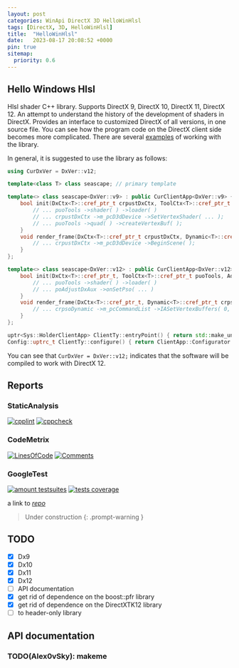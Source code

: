 ```yaml
---
layout: post
categories: WinApi DirectX 3D HelloWinHlsl
tags: [DirectX, 3D, HelloWinHlsl]
title:  "HelloWinHlsl"
date:   2023-08-17 20:08:52 +0000
pin: true
sitemap:
  priority: 0.6
---
```


## Hello Windows Hlsl
Hlsl shader C++ library. Supports DirectX 9, DirectX 10, DirectX 11, DirectX 12. 
An attempt to understand the history of the development of shaders in DirectX.
Provides an interface to customized DirectX of all versions, in one source file.
You can see how the program code on the DirectX client side becomes more complicated.
There are several [examples](/tags/hellowinhlsl/) of working with the library.

In general, it is suggested to use the library as follows:
```cpp
using CurDxVer = DxVer::v12;

template<class T> class seascape; // primary template

template<> class seascape<DxVer::v9> : public CurClientApp<DxVer::v9> { using T = DxVer::v9;
	bool init(DxCtx<T>::cref_ptr_t crpustDxCtx, ToolCtx<T>::cref_ptr_t puoTools, Adjust<T>* poAdjustDxAux) {
		// ... puoTools ->shader( ) ->loader( )
		// ... crpustDxCtx ->m_pcD3dDevice ->SetVertexShader( ... );
		// ... puoTools ->quad( ) ->createVertexBuf( );
	}
	void render_frame(DxCtx<T>::cref_ptr_t crpustDxCtx, Dynamic<T>::cref_ptr_t) {
		// ... crpustDxCtx ->m_pcD3dDevice ->BeginScene( );
	}
};

template<> class seascape<DxVer::v12> : public CurClientApp<DxVer::v12> { using T = DxVer::v12;
	bool init(DxCtx<T>::cref_ptr_t, ToolCtx<T>::cref_ptr_t puoTools, Adjust<T>* poAdjustDxAux) {
		// ... puoTools ->shader( ) ->loader( )
		// ... poAdjustDxAux ->onSetPso( ... )
	}
	void render_frame(DxCtx<T>::cref_ptr_t, Dynamic<T>::cref_ptr_t crpsoDynamic) {
		// ... crpsoDynamic ->m_pcCommandList ->IASetVertexBuffers( 0, 1, &m_stVertexBufferView );
	}
};

uptr<Sys::HolderClientApp> ClientTy::entryPoint() { return std::make_unique< Sys::HolderClientApp >( new seascape<CurDxVer> ); }
Config::uptrc_t ClientTy::configure() { return ClientApp::Configurator::Predef::getDefault( ); }
```
You can see that `CurDxVer = DxVer::v12;` indicates that the software will be compiled to work with DirectX 12.

## Reports
### StaticAnalysis
[![cpplint](https://gist.githubusercontent.com/Alex0vSky/f15941c4c8858c6209ad8800fa810539/raw/GoogleStyle_cpplint.svg)](
https://Alex0vSky.github.io/project-qa-report/HelloWinHlsl/cpplint.xml
) [![cppcheck](https://gist.githubusercontent.com/Alex0vSky/f15941c4c8858c6209ad8800fa810539/raw/StaticAnalysis_cppcheck.svg)](
https://Alex0vSky.github.io/project-qa-report/HelloWinHlsl/cppcheck.xml
) 
### CodeMetrix
[![LinesOfСode](https://gist.githubusercontent.com/Alex0vSky/f15941c4c8858c6209ad8800fa810539/raw/Metrixpp-LinesOfСode.svg)](
https://Alex0vSky.github.io/project-qa-report/HelloWinHlsl/metrixpp.txt
) [![Comments](https://gist.githubusercontent.com/Alex0vSky/f15941c4c8858c6209ad8800fa810539/raw/Metrixpp-Comments.svg)](
https://Alex0vSky.github.io/project-qa-report/HelloWinHlsl/metrixpp.txt
) 
### GoogleTest
[![amount testsuites](https://gist.githubusercontent.com/Alex0vSky/f15941c4c8858c6209ad8800fa810539/raw/GoogleTest-testsuites-Windows-x64-Debug.svg)](
https://Alex0vSky.github.io/project-qa-report/HelloWinHlsl/GoogleTestCombinedOutput/index.html
) [![tests coverage](https://gist.githubusercontent.com/Alex0vSky/f15941c4c8858c6209ad8800fa810539/raw/TestsCoverage-Occ-Windows-x64-Debug.svg)](
https://Alex0vSky.github.io/project-qa-report/HelloWinHlsl/HtmlReportOcc/index.html
)

a link to [*repo*](https://github.com/Alex0vSky/HelloWinHlsl/)

> Under construction
{: .prompt-warning }

## TODO
- [x] Dx9
- [x] Dx10
- [x] Dx11
- [x] Dx12
- [ ] API documentation
- [x] get rid of dependence on the boost::pfr library
- [x] get rid of dependence on the DirectXTK12 library
- [ ] to header-only library

## API documentation
### TODO(Alex0vSky): makeme
